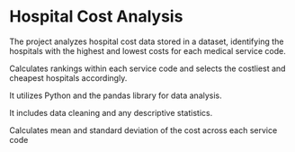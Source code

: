 # Hospital Cost Analysis

The project analyzes hospital cost data stored in a dataset, identifying the hospitals with the highest and lowest costs for each medical service code.

Calculates rankings within each service code and selects the costliest and cheapest hospitals accordingly.

It utilizes Python and the pandas library for data analysis.

It includes data cleaning and any descriptive statistics.

Calculates mean and standard deviation of the cost across each service code
